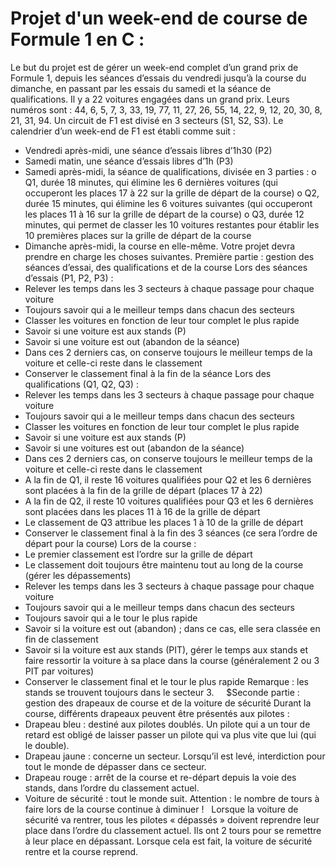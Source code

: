 # Projet d'un week-end de course de Formule 1 en C :
Le but du projet est de gérer un week-end complet d’un grand prix de Formule 1, depuis les séances d’essais du vendredi jusqu’à la course du dimanche, en passant par les essais du samedi et la séance de qualifications. 
Il y a 22 voitures engagées dans un grand prix. 
Leurs numéros sont : 44, 6, 5, 7, 3, 33, 19, 77, 11, 27, 26, 55, 14, 22, 9, 12, 20, 30, 8, 21, 31, 94. 
Un circuit de F1 est divisé en 3 secteurs (S1, S2, S3). 
Le calendrier d’un week-end de F1 est établi comme suit : 
* Vendredi après-midi, une séance d’essais libres d’1h30 (P2) 
* Samedi matin, une séance d’essais libres d’1h (P3) 
* Samedi après-midi, la séance de qualifications, divisée en 3 parties : 
o Q1, durée 18 minutes, qui élimine les 6 dernières voitures (qui occuperont les places 17 à 22 sur la grille de départ de la course) 
o Q2, durée 15 minutes, qui élimine les 6 voitures suivantes (qui occuperont les places 11 à 16 sur la grille de départ de la course) 
o Q3, durée 12 minutes, qui permet de classer les 10 voitures restantes pour établir les 10 premières places sur la grille de départ de la course 
* Dimanche après-midi, la course en elle-même. 
Votre projet devra prendre en charge les choses suivantes. 
Première partie : gestion des séances d’essai, des qualifications et de la course 
Lors des séances d’essais (P1, P2, P3) : 
* Relever les temps dans les 3 secteurs à chaque passage pour chaque voiture 
* Toujours savoir qui a le meilleur temps dans chacun des secteurs 
* Classer les voitures en fonction de leur tour complet le plus rapide 
* Savoir si une voiture est aux stands (P) 
* Savoir si une voiture est out (abandon de la séance) 
* Dans ces 2 derniers cas, on conserve toujours le meilleur temps de la voiture et celle-ci reste dans le classement 
* Conserver le classement final à la fin de la séance 
Lors des qualifications (Q1, Q2, Q3) : 
* Relever les temps dans les 3 secteurs à chaque passage pour chaque voiture 
* Toujours savoir qui a le meilleur temps dans chacun des secteurs 
* Classer les voitures en fonction de leur tour complet le plus rapide 
* Savoir si une voiture est aux stands (P) 
* Savoir si une voitures est out (abandon de la séance) 
* Dans ces 2 derniers cas, on conserve toujours le meilleur temps de la voiture et celle-ci reste dans le classement 
* A la fin de Q1, il reste 16 voitures qualifiées pour Q2 et les 6 dernières sont placées à la fin de la grille de départ (places 17 à 22) 
* A la fin de Q2, il reste 10 voitures qualifiées pour Q3 et les 6 dernières sont placées dans les places 11 à 16 de la grille de départ 
* Le classement de Q3 attribue les places 1 à 10 de la grille de départ 
* Conserver le classement final à la fin des 3 séances (ce sera l’ordre de départ pour la course) 
Lors de la course : 
* Le premier classement est l’ordre sur la grille de départ 
* Le classement doit toujours être maintenu tout au long de la course (gérer les dépassements) 
* Relever les temps dans les 3 secteurs à chaque passage pour chaque voiture 
* Toujours savoir qui a le meilleur temps dans chacun des secteurs 
* Toujours savoir qui a le tour le plus rapide 
* Savoir si la voiture est out (abandon) ; dans ce cas, elle sera classée en fin de classement 
* Savoir si la voiture est aux stands (PIT), gérer le temps aux stands et faire ressortir la voiture à sa place dans la course (généralement 2 ou 3 PIT par voitures) 
* Conserver le classement final et le tour le plus rapide 
Remarque : les stands se trouvent toujours dans le secteur 3. 
 
  
$Seconde partie : gestion des drapeaux de course et de la voiture de sécurité 
Durant la course, différents drapeaux peuvent être présentés aux pilotes : 
* Drapeau bleu : destiné aux pilotes doublés. Un pilote qui a un tour de retard est obligé de laisser passer un pilote qui va plus vite que lui (qui le double). 
 
* Drapeau jaune : concerne un secteur. Lorsqu’il est levé, interdiction pour tout le monde de dépasser dans ce secteur. 
 
 
* Drapeau rouge : arrêt de la course et re-départ depuis la voie des stands, dans l’ordre du classement actuel. 
 
* Voiture de sécurité : tout le monde suit. Attention : le nombre de tours à faire lors de la course continue à diminuer ! 
 
Lorsque la voiture de sécurité va rentrer, tous les pilotes « dépassés » doivent reprendre leur place dans l’ordre du classement actuel. Ils ont 2 tours pour se remettre à leur place en dépassant. 
Lorsque cela est fait, la voiture de sécurité rentre et la course reprend. 
